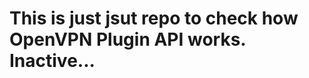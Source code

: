 This is just jsut repo to check how OpenVPN Plugin API works. Inactive...
======================================================================
